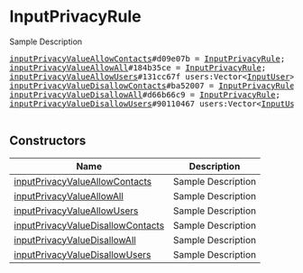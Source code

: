 # InputPrivacyRule

Sample Description

<pre>
<a href="../constructor/inputPrivacyValueAllowContacts">inputPrivacyValueAllowContacts</a>#d09e07b = <a href="../type/InputPrivacyRule.md">InputPrivacyRule</a>;
<a href="../constructor/inputPrivacyValueAllowAll">inputPrivacyValueAllowAll</a>#184b35ce = <a href="../type/InputPrivacyRule.md">InputPrivacyRule</a>;
<a href="../constructor/inputPrivacyValueAllowUsers">inputPrivacyValueAllowUsers</a>#131cc67f users:Vector&lt;<a href="../type/InputUser.md">InputUser</a>&gt; = <a href="../type/InputPrivacyRule.md">InputPrivacyRule</a>;
<a href="../constructor/inputPrivacyValueDisallowContacts">inputPrivacyValueDisallowContacts</a>#ba52007 = <a href="../type/InputPrivacyRule.md">InputPrivacyRule</a>;
<a href="../constructor/inputPrivacyValueDisallowAll">inputPrivacyValueDisallowAll</a>#d66b66c9 = <a href="../type/InputPrivacyRule.md">InputPrivacyRule</a>;
<a href="../constructor/inputPrivacyValueDisallowUsers">inputPrivacyValueDisallowUsers</a>#90110467 users:Vector&lt;<a href="../type/InputUser.md">InputUser</a>&gt; = <a href="../type/InputPrivacyRule.md">InputPrivacyRule</a>;

</pre>

## Constructors

| Name | Description |
|------|-------------|
| [inputPrivacyValueAllowContacts](../constructor/inputPrivacyValueAllowContacts.md) | Sample Description |
| [inputPrivacyValueAllowAll](../constructor/inputPrivacyValueAllowAll.md) | Sample Description |
| [inputPrivacyValueAllowUsers](../constructor/inputPrivacyValueAllowUsers.md) | Sample Description |
| [inputPrivacyValueDisallowContacts](../constructor/inputPrivacyValueDisallowContacts.md) | Sample Description |
| [inputPrivacyValueDisallowAll](../constructor/inputPrivacyValueDisallowAll.md) | Sample Description |
| [inputPrivacyValueDisallowUsers](../constructor/inputPrivacyValueDisallowUsers.md) | Sample Description |

